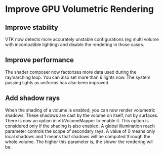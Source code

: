 # Improve GPU Volumetric Rendering

## Improve stability

VTK now detects more accurately unstable configurations (eg multi volume with incompatible lighting)
and disable the rendering in those cases.

## Improve performance

The shader composer now factorizes more data used during the raymarching loop.
You can also set more than 6 lights now. The system passing lights as uniforms
has also been improved.

## Add shadow rays

When the shading of a volume is enabled, you can now render volumetric shadows. These shadows are cast by the volume on itself,
not by surfaces. There is now an option in vtkVolumeMapper to enable it.
This option is considered only if the shading is also enabled.
A global illumination reach parameter controls the scope of secondary rays. A value of 0 means only local shadows and 1 means
that shadows will be computed through the whole volume. The higher this parameter is, the slower the rendering will be.
